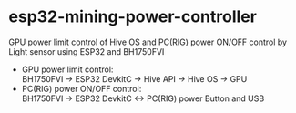 # esp32-mining-power-controller

GPU power limit control of Hive OS and PC(RIG) power ON/OFF control by Light sensor using ESP32 and BH1750FVI

- GPU power limit control:  
BH1750FVI -> ESP32 DevkitC -> Hive API -> Hive OS -> GPU
- PC(RIG) power ON/OFF control:  
BH1750FVI -> ESP32 DevkitC <-> PC(RIG) power Button and USB
